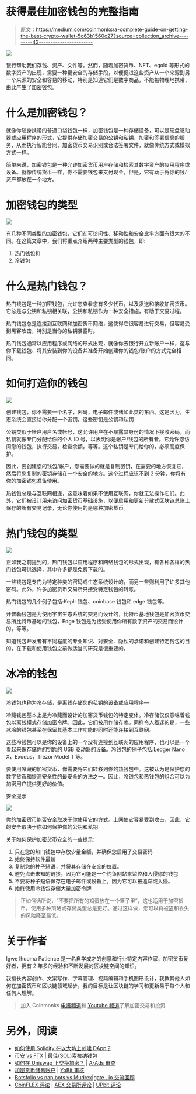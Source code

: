 # 获得最佳加密钱包的完整指南

> 原文：<https://medium.com/coinmonks/a-complete-guide-on-getting-the-best-crypto-wallet-5c63b1560c27?source=collection_archive---------43----------------------->

![](img/d7dc82c0a64a901aa45067b5f86ddb51.png)

银行帮助我们存钱、资产、文件等。然而，随着加密货币、NFT、egold 等形式的数字资产的出现，需要一种更安全的存储手段，以便促进这些资产从一个来源到另一个来源的安全和容易的移动，特别是知道它们是数字商品，不能被物理地携带，由此产生了加密钱包。

# 什么是加密钱包？

就像你随身携带的普通口袋钱包一样，加密钱包是一种存储设备，可以是硬盘驱动器或应用程序的形式，它提供存储加密交易的公钥和私钥、加密和签署信息的服务，从而执行智能合同、加密货币交易识别或合法签署文件，就像传统方式或模拟方式一样。

简单来说，加密钱包是一种允许加密货币用户存储和检索其数字资产的应用程序或设备。就像传统货币一样，你不需要钱包来支付现金，但是，它有助于将你的钱/资产都放在一个地方。

# 加密钱包的类型

![](img/e8ee4aad09f5105785c9bccba3dde957.png)

有几种不同类型的加密钱包，它们在可访问性、移动性和安全比率方面有很大的不同。在这篇文章中，我们将重点介绍两种主要类型的钱包，即:

1.  热门钱包和
2.  冷钱包

# 什么是热门钱包？

热门钱包是一种加密钱包，允许您查看您有多少代币，以及发送和接收加密货币。它总是与公钥和私钥相关联，公钥和私钥作为一种安全措施，有助于交易过程。

热门钱包总是连接到互联网和加密货币网络，这使得它很容易进行交易，但容易受到黑客攻击，特别是当你的私钥暴露时。

热门钱包通常以应用程序或网络的形式出现，就像你去银行开立新账户一样，这与你下载钱包、将其安装到你的设备并准备开始创建你的钱包/账户的方式完全相同。

# 如何打造你的钱包

![](img/ed475d3460e5d0476ed5435982134e8a.png)

创建钱包，你不需要一个名字，密码，电子邮件或诸如此类的东西。这是因为，生态系统会直接给你分配一个密钥。这些密钥是公钥和私钥

公钥类似于帐户用户名或帐号，这允许用户在不暴露其身份的情况下接收密码，而私钥就像专门分配给你的个人 ID 号，以表明你是帐户/钱包的所有者。它允许您访问您的钱包，执行交易，检查余额，等等。这个私钥是专门给你的，必须高度保护。

因此，要创建您的钱包/帐户，您需要做的就是复制密钥，在需要的地方恢复它，然后将您复制的密钥存储在一个安全的地方。这个过程应该不到 2 分钟，你将有你的加密钱包准备使用。

热钱包总是与互联网相连，这意味着如果不使用互联网，你就无法操作它们。此外，它们被设计用来访问加密货币基础设施，以便启用和更新分散式区块链总账上保存的所有交易记录，无论你使用的是哪种加密货币。

# 热门钱包的类型

![](img/6d7798476194b2ea40fce311536f4117.png)

正如我之前提到的，热门钱包以应用程序和网络钱包的形式出现，有各种各样的热门钱包可供选择，其中许多都是免费下载的。

一些钱包是专门为特定种类的密码或生态系统设计的，而另一些则利用了许多其他密码。此外，许多加密货币交易所只接受特定钱包的转账。

热门钱包的几个例子包括:Keplr 钱包、coinbase 钱包和 edge 钱包等。

开普勒钱包是为使用宇宙生态系统的交易而设计的，比特币基地钱包是加密货币交易所比特币基地的钱包，Edge 钱包是为接受使用你所有数字资产的交易而设计的，等等。

知道钱包开发者有不同程度的专业知识、对安全、隐私的承诺和创建特定钱包的目的，在下载和使用钱包之前做适当的研究是很重要的。

# 冰冷的钱包

![](img/8b8d46273f07366ef56012bbff08d9f9.png)

冷钱包也称为冷存储，是离线存储您的私钥的设备或应用程序—

冷藏钱包基本上是为冷藏而设计的加密货币钱包的特定变体。冷存储仅仅意味着钱包以离线模式存储加密令牌。因此，它们被用作储存库。同样令人着迷的是，一些冰冷的钱包甚至在保留其基本工作功能的同时还能连接到互联网。

这些冷钱包可以是你的设备上的一个没有连接到互联网的应用程序，也可以是一个看起来像存储你的钥匙的 USB 驱动器的设备。冷钱包的例子包括:Ledger Nano X，Exodus，Trezor Model T 等。

要使用冷藏的加密货币，你需要将它们转移到你的热钱包中。这被认为是保护您的数字货币和提高安全性的最安全的方法之一。因此，冷钱包和热钱包的组合可以为加密用户提供更好的价值。

安全提示

![](img/6882b29879e08247518dd5a2cd684941.png)

你的加密货币能否安全取决于你使用它的方式。上网使它容易受到攻击，因此，它的安全取决于你如何保护你的公钥和私钥

关于如何保护加密货币安全的一些提示:

1.  只在您的热门钱包中存放少量金额，并确保您启用了交易密码
2.  始终保持软件最新
3.  复制您的种子短语，并将其存储在安全的位置。
4.  避免点击未知的链接，因为它可能是一个钓鱼网站来监控和入侵你的钱包
5.  不要将种子短语保存在电子邮件或设备上。因为它可以被追踪或入侵。
6.  始终使用冷钱包存储大量加密令牌

> 正如俗话所说，“不要把所有的鸡蛋放在一个篮子里”，这也适用于加密货币。使用多种策略或存储类型总是更好。通过这样做，您可以将被盗和丢失的风险降至最低。

# 关于作者

Igwe Ihuoma Patience 是一名自学成才的创意和行业特定内容作家，加密货币爱好者，拥有 2 年多的经验和不断发展的区块链空间的知识。

我擅长内容创作、文案写作、字幕管理、视频编辑和手机图形设计，我教其他人如何在加密货币和区块链领域起步，我的目标是让区块链的学习和更新易于每个人和任何人理解。

> 加入 Coinmonks [电报频道](https://t.me/coincodecap)和 [Youtube 频道](https://www.youtube.com/c/coinmonks/videos)了解加密交易和投资

# 另外，阅读

*   [如何使用 Solidity 在以太坊上创建 DApp？](https://coincodecap.com/create-a-dapp-on-ethereum-using-solidity)
*   [币安 vs FTX](https://coincodecap.com/binance-vs-ftx) | [最佳(SOL)索拉纳钱包](https://coincodecap.com/solana-wallets)
*   [如何在 Uniswap 上交换加密？](https://coincodecap.com/swap-crypto-on-uniswap) | [A-Ads 审查](https://coincodecap.com/a-ads-review)
*   [加密货币储蓄账户](/coinmonks/cryptocurrency-savings-accounts-be3bc0feffbf) | [YoBit 审核](/coinmonks/yobit-review-175464162c62)
*   [Botsfolio vs nap bots vs Mudrex](/coinmonks/botsfolio-vs-napbots-vs-mudrex-c81344970c02)|[gate . io 交流回顾](/coinmonks/gate-io-exchange-review-61bf87b7078f)
*   [CoinFLEX 评论](https://coincodecap.com/coinflex-review) | [AEX 交易所评论](https://coincodecap.com/aex-exchange-review) | [UPbit 评论](https://coincodecap.com/upbit-review)